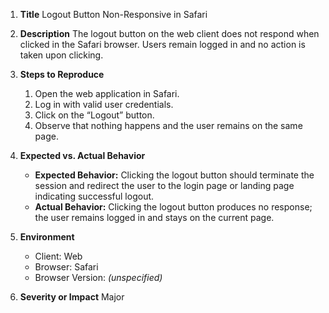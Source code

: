 1. **Title**
   Logout Button Non-Responsive in Safari

2. **Description**
   The logout button on the web client does not respond when clicked in the Safari browser. Users remain logged in and no action is taken upon clicking.

3. **Steps to Reproduce**

   1. Open the web application in Safari.
   2. Log in with valid user credentials.
   3. Click on the “Logout” button.
   4. Observe that nothing happens and the user remains on the same page.

4. **Expected vs. Actual Behavior**

   * **Expected Behavior:** Clicking the logout button should terminate the session and redirect the user to the login page or landing page indicating successful logout.
   * **Actual Behavior:** Clicking the logout button produces no response; the user remains logged in and stays on the current page.

5. **Environment**

   * Client: Web
   * Browser: Safari
   * Browser Version: *(unspecified)*

6. **Severity or Impact**
   Major
